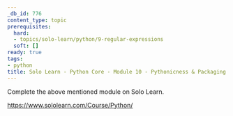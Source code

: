 ```yaml
---
_db_id: 776
content_type: topic
prerequisites:
  hard:
  - topics/solo-learn/python/9-regular-expressions
  soft: []
ready: true
tags:
- python
title: Solo Learn - Python Core - Module 10 - Pythonicness & Packaging
---
```


Complete the above mentioned module on Solo Learn.

https://www.sololearn.com/Course/Python/